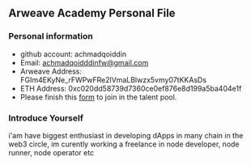 ## Arweave Academy Personal File

### Personal information

- github account: achmadqoiddin
- Email: achmadqoidddinfw@gmail.com
- Arweave Address: FGIm4EKyNe_rFWPwFRe2lVmaLBlwzx5vmy07tKKAsDs
- ETH Address: 0xc020dd58739d7360ce0ef876e8d199a5ba404e1f
- Please finish this [form](https://docs.google.com/forms/d/e/1FAIpQLSfWA5fIIcBgmRppm3jNz5vmf9Mai_QMVil-2pO4r7YKn_Zhtw/viewform?usp=sf_link) to join in the talent pool.

### Introduce Yourself
 i'am have biggest enthusiast in developing dApps in many chain in the web3 circle, im curently working a freelance in node developer, node runner, node operator etc
